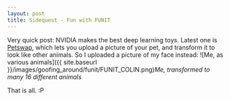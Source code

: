 ```yaml
---
layout: post
title: Sidequest - Fun with FUNIT
---
```


Very quick post: 
NVIDIA makes the best deep learning toys. Latest one is [Petswap](https://nvlabs.github.io/FUNIT/petswap.html), which lets you upload a picture of your pet, and transform it to look like other animals. 
So I uploaded a picture of my face instead:
![Me, as various animals]({{ site.baseurl }}/images/goofing_around/funit/FUNIT_COLIN.png)*Me, transformed to many 16 different animals* 

That is all. :P